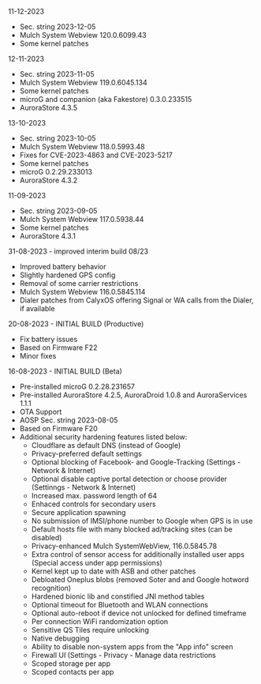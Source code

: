 11-12-2023

- Sec. string 2023-12-05
- Mulch System Webview 120.0.6099.43
- Some kernel patches


12-11-2023

- Sec. string 2023-11-05
- Mulch System Webview 119.0.6045.134
- Some kernel patches
- microG and companion (aka Fakestore) 0.3.0.233515
- AuroraStore 4.3.5


13-10-2023

- Sec. string 2023-10-05
- Mulch System Webview 118.0.5993.48
- Fixes for CVE-2023-4863 and CVE-2023-5217
- Some kernel patches
- microG 0.2.29.233013
- AuroraStore 4.3.2


11-09-2023

- Sec. string 2023-09-05
- Mulch System Webview 117.0.5938.44
- Some kernel patches
- AuroraStore 4.3.1


31-08-2023 - improved interim build 08/23

- Improved battery behavior
- Slightly hardened GPS config
- Removal of some carrier restrictions
- Mulch System Webview 116.0.5845.114
- Dialer patches from CalyxOS offering Signal or WA calls from the Dialer, if available


20-08-2023 - INITIAL BUILD (Productive)

- Fix battery issues
- Based on Firmware F22
- Minor fixes


16-08-2023 - INITIAL BUILD (Beta)

- Pre-installed microG 0.2.28.231657
- Pre-installed AuroraStore 4.2.5, AuroraDroid 1.0.8 and AuroraServices 1.1.1
- OTA Support
- AOSP Sec. string 2023-08-05
- Based on Firmware F20
- Additional security hardening features listed below:
  * Cloudflare as default DNS (instead of Google)
  * Privacy-preferred default settings
  * Optional blocking of Facebook- and Google-Tracking (Settings - Network & Internet)
  * Optional disable captive portal detection or choose provider (Settinngs - Network & Internet)
  * Increased max. password length of 64
  * Enhaced controls for secondary users
  * Secure application spawning
  * No submission of IMSI/phone number to Google when GPS is in use
  * Default hosts file with many blocked ad/tracking sites (can be disabled)
  * Privacy-enhanced Mulch SystemWebView, 116.0.5845.78
  * Extra control of sensor access for additionally installed user apps (Special access under app permissions)
  * Kernel kept up to date with ASB and other patches
  * Debloated Oneplus blobs (removed Soter and and Google hotword recognition)
  * Hardened bionic lib and constified JNI method tables
  * Optional timeout for Bluetooth and WLAN connections
  * Optional auto-reboot if device not unlocked for defined timeframe 
  * Per connection WiFi randomization option
  * Sensitive QS Tiles require unlocking
  * Native debugging
  * Ability to disable non-system apps from the "App info" screen
  * Firewall UI (Settings - Privacy - Manage data restrictions
  * Scoped storage per app
  * Scoped contacts per app
